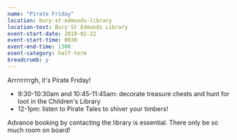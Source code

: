 ```yaml
---
name: "Pirate Friday"
location: bury-st-edmunds-library
location-text: Bury St Edmunds Library
event-start-date: 2019-02-22
event-start-time: 0930
event-end-time: 1300
event-category: half-term
breadcrumb: y
---
```


Arrrrrrrrgh, it's Pirate Friday!

* 9:30-10:30am and 10:45-11:45am: decorate treasure chests and hunt for loot in the Children's Library
* 12-1pm: listen to Pirate Tales to shiver your timbers!

Advance booking by contacting the library is essential. There only be so much room on board!
